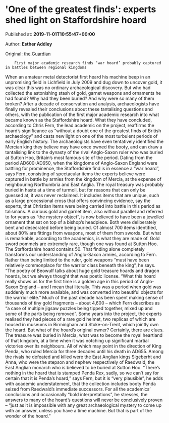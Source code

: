 
# 'One of the greatest finds': experts shed light on Staffordshire hoard

Published at: **2019-11-01T10:55:47+00:00**

Author: **Esther Addley**

Original: [the Guardian](https://www.theguardian.com/culture/2019/nov/01/staffordshire-hoard-archaeologists-academic-research-gold-ornaments)


        First major academic research finds ‘war hoard’ probably captured in battles between regional kingdoms
      
When an amateur metal detectorist first heard his machine beep in an unpromising field in Lichfield in July 2009 and dug down to uncover gold, it was clear this was no ordinary archaeological discovery.
But who had collected the astonishing stash of gold, garnet weapons and ornaments he had found? Why had they been buried? And why were so many of them broken?
After a decade of conservation and analysis, archaeologists have finally revealed their conclusions about these tantalising questions and others, with the publication of the first major academic research into what became known as the Staffordshire hoard.
What they have concluded, according to Chris Fern, the lead academic on the project, reaffirms the hoard’s significance as “without a doubt one of the greatest finds of British archaeology” and casts new light on one of the most turbulent periods of early English history.
The archaeologists have even tentatively identified the Mercian king they believe may have once owned the booty, and can draw a tantalising link to the dynasty of the rival Anglo-Saxon ruler who was buried at Sutton Hoo, Britain’s most famous site of the period.
Dating from the period AD600-AD650, when the kingdoms of Anglo-Saxon England were battling for prominence, the Staffordshire find is in essence a “war hoard”, says Fern, consisting of spectacular items the experts believe were captured in battle by armies from the kingdom of Mercia, at the expense of neighbouring Northumbria and East Anglia.
The royal treasury was probably buried in haste at a time of turmoil, but for reasons that can only be guessed at, it was never reclaimed.
It includes items that are unique, such as a large processional cross that offers convincing evidence, say the experts, that Christian items were being carried into battle in this period as talismans.
A curious gold and garnet item, also without parallel and referred to for years as “the mystery object”, is now believed to have been a jewelled ornament that sat on top of a bishop’s headpiece. Both were deliberately bent and desecrated before being buried.
Of almost 700 items identified, about 80% are fittings from weapons, most of them from swords. But what is remarkable, according to the academics, is what they are made of. Gold sword pommels are extremely rare, though one was found at Sutton Hoo. The Staffordshire hoard contains 50. That finding alone completely transforms our understanding of Anglo-Saxon armies, according to Fern.
Rather than being limited to the ruler, gold weapons “must have been relatively commonplace for the warrior class beneath the king”, he says. “The poetry of Beowulf talks about huge gold treasure hoards and dragon hoards, but we always thought that was poetic license.
“What this hoard really shows us for the first time is a golden age in this period of Anglo-Saxon England – and I mean that literally. This was a period when gold was suddenly much more available, and was converted into beautiful objects for the warrior elite.”
Much of the past decade has been spent making sense of thousands of tiny gold fragments – about 4,600 – which Fern describes as “a case of multiple jigsaw puzzles being tipped together, mixed up and some of the parts being removed”. Some years into the project, the experts realised they had pieces of a rare gold helmet, two replicas of which are housed in museums in Birmingham and Stoke-on-Trent, which jointly own the hoard.
But what of the hoard’s original owner? Certainly, there are clues. The treasure was buried in Mercia, what was to become the royal heartland of that kingdom, at a time when it was notching up significant martial victories over its neighbours.
All of which may point in the direction of King Penda, who ruled Mercia for three decades until his death in AD655. Among the rivals he defeated and killed were the East Anglian kings Sigeberht and Anna, who were the stepson and nephew respectively of Raedwald, the East Anglian monarch who is believed to be buried at Sutton Hoo.
“There’s nothing in the hoard that is stamped Penda Rex, sadly, so we can’t say for certain that it is Penda’s hoard,” says Fern, but it is “very plausible”, he adds with academic understatement, that the collection includes booty Penda seized from Raedwald’s immediate successors.
For all the academics’ conclusions and occasionally “bold interpretations”, he stresses, the answers to many of the hoard’s questions will never be conclusively proven – “just as it is impossible with any great archaeological mystery to come up with an answer, unless you have a time machine. But that is part of the wonder of the hoard.”
